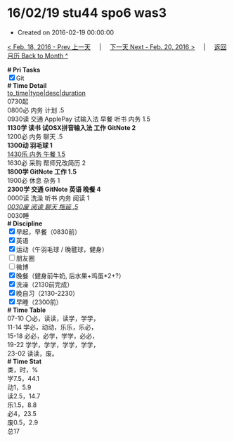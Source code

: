 # 16/02/19 stu44 spo6 was3

- Created on 2016-02-19 00:00:00

[< Feb. 18, 2016 - Prev 上一天](/lifelogs/2016/02/d18.md) &nbsp; &nbsp; | &nbsp; &nbsp; [下一天 Next - Feb. 20, 2016 >](/lifelogs/2016/02/d20.md) &nbsp; &nbsp; |  &nbsp; &nbsp; [返回月历 Back to Month ^](/lifelogs/2016/02/index.md)
<br/><div><b># Pri Tasks</b></div><div><input checked="true" type="checkbox"/>Git</div><div><b># Time Detail</b></div><div><u>to_time|type|desc|duration</u></div><div>0730起</div><div>0800必 内务 计划 .5</div><div>0930读 交通 ApplePay 试输入法 早餐 听书 内务 1.5</div><div><b>1130学 读书 试OSX拼音输入法 工作 GitNote 2</b></div><div>1200必 内务 聊天 .5</div><div><b>1300动 羽毛球 1</b></div><div><u>1430乐 内务 午餐 1.5</u></div><div>1630必 采购 帮师兄改简历 2</div><div><b>1800学 GitNote 工作 1.5</b></div><div>1900必 休息 杂务 1</div><div><b>2300学 交通 GitNote 英语 晚餐 4</b></div><div>0000读 洗澡 听书 内务 阅读 1</div><div><u><i>0030废 阅读 聊天 拖延 .5</i></u></div><div>0030睡</div><div><b># Discipline</b></div><div><input checked="true" type="checkbox"/>早起，早餐（0830前）</div><div><input checked="true" type="checkbox"/>英语</div><div><input checked="true" type="checkbox"/>运动（午羽毛球 / 晚毽球，健身）</div><div><input type="checkbox"/>朋友圈</div><div><input type="checkbox"/>微博</div><div><input checked="true" type="checkbox"/>晚餐（健身前牛奶, 后水果+鸡蛋*2+?）</div><div><input checked="true" type="checkbox"/>洗澡（2130前完成）</div><div><input checked="true" type="checkbox"/>晚自习（2130-2230）</div><div><input checked="true" type="checkbox"/>早睡（2300前）</div><div><b># Time Table</b></div><div>07-10 〇必，读读，读学，学学，</div><div>11-14 学必，动动，乐乐，乐必，</div><div>15-18 必必，必学，学学，必必，</div><div>19-22 学学，学学，学学，学学，</div><div>23-02 读读，废。</div><div><b># Time Stat</b></div><div>类，时，%</div><div>学7.5，44.1</div><div>动1，5.9</div><div>读2.5，14.7</div><div>乐1.5，8.8</div><div>必4，23.5</div><div>废0.5，2.9</div><div>总17</div>
